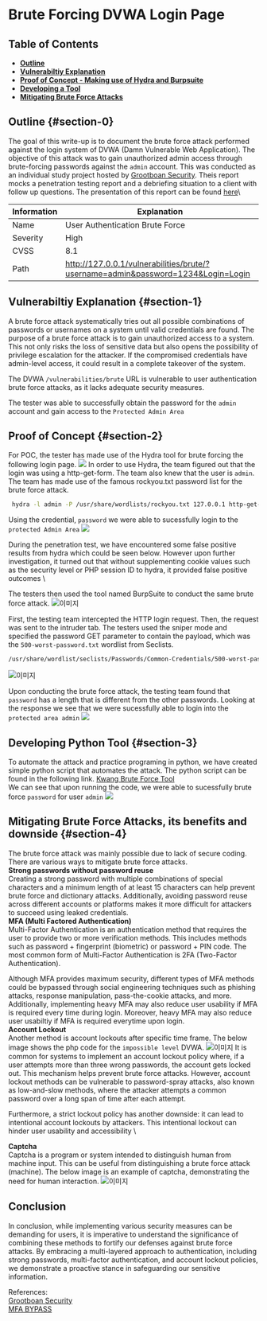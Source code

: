 
# Brute Forcing DVWA Login Page

## Table of Contents
- [**Outline**](#section-0)
- [**Vulnerabiltiy Explanation**](#section-1)
- [ **Proof of Concept - Making use of Hydra and Burpsuite**](#section-2)
- [**Developing a Tool**](#section-3)
- [**Mitigating Brute Force Attacks**](#section-4)

## Outline {#section-0}
The goal of this write-up is to document the brute force attack performed against the login system of DVWA (Damn Vulnerable Web Application). The objective of this attack was to gain unauthorized admin access through brute-forcing passwords against the `admin` account. This was conducted as an individual study project hosted by [Grootboan Security](https://security.grootboan.com/). Theis report mocks a penetration testing report and a debriefing situation to a client with follow up questions. The presentation of this report can be found [here](https://www.youtube.com/watch?v=0M4EVeeYDCs)\


| Information | Explanation                                                                      |
|-------------|----------------------------------------------------------------------------------|
| Name        | User Authentication Brute Force                                                  |
| Severity    | High                                                                             |
| CVSS        | 8.1                                                                              |
| Path        | http://127.0.0.1/vulnerabilities/brute/?username=admin&password=1234&Login=Login |

## Vulnerabiltiy Explanation {#section-1}
A brute force attack systematically tries out all possible combinations of passwords or usernames on a system until valid credentials are found. The purpose of a brute force attack is to gain unauthorized access to a system. This not only risks the loss of sensitive data but also opens the possibility of privilege escalation for the attacker. If the compromised credentials have admin-level access, it could result in a complete takeover of the system. 

The DVWA `/vulnerabilities/brute` URL is vulnerable to user authentication brute force attacks, as it lacks adequate security measures.

The tester was able to successfully obtain the password for the `admin` account and gain access to the `Protected Admin Area` 

## Proof of Concept {#section-2}
For POC, the tester has made use of the Hydra tool for brute forcing the following login page.
![](/assets/hydra.gif)
In order to use Hydra, the team figured out that the login was using a http-get-form. The team also knew that the user is `admin`. The team has made use of the famous rockyou.txt password list for the brute force attack. 
```bash
 hydra -l admin -P /usr/share/wordlists/rockyou.txt 127.0.0.1 http-get-form '/vulnerabilities/brute/:username=^USER^&password=^PASS^&Login=Login:H=Cookie\:PHPSESSID=9sosvqo963thpd5jqf9mum3f41; security=low:F=Username and/or password incorrect'
``` 

Using the credential, `password` we were able to sucessfully login to the `protected Admin Area`
![](/assets/success.gif)

During the penetration test, we have encountered some false positive results from hydra which could be seen below. However upon further investigation, it turned out that without supplementing cookie values such as the security level or PHP session ID to hydra, it provided false positive outcomes \

The testers then used the tool named BurpSuite to conduct the same brute force attack.
![이미지](/assets/burp.png)

First, the testing team intercepted the HTTP login request. Then, the request was sent to the intruder tab. The testers used the sniper mode and specified the password GET parameter to contain the payload, which was the `500-worst-password.txt` wordlist from Seclists.
```bash
/usr/share/wordlist/seclists/Passwords/Common-Credentials/500-worst-password.txt
```
![이미지](/assets/payload.png)

Upon conducting the brute force attack, the testing team found that `password` has a length that is different from the other passwords. Looking at the response we see that we were sucessfully able to login  into the `protected area admin` 
![](/assets/burpresult.gif)
## Developing Python Tool {#section-3}
To automate the attack and practice programing in python, we have created simple python script that automates the attack.
The python script can be found in the following link.
[Kwang Brute Force Tool](https://github.com/Kwangyun/Web-Automation-Tools) \
We can see that upon running the code, we were able to sucessfully brute force `password` for user `admin`
![](/assets/Test.gif)

## Mitigating Brute Force Attacks, its benefits and downside {#section-4}
The brute force attack was mainly possible due to lack of secure coding. 
There are various ways to mitigate brute force attacks. \
**Strong passwords without password reuse**\
Creating a strong password with multiple combinations of special characters and a minimum length of at least 15 characters can help prevent brute force and dictionary attacks. Additionally, avoiding password reuse across different accounts or platforms makes it more difficult for attackers to succeed using leaked credentials.<br>
**MFA (Multi Factored Authentication)**\
Multi-Factor Authentication is an authentication method that requires the user to provide two or more verification methods. This includes methods such as password + fingerprint (biometric) or password + PIN code. The most common form of Multi-Factor Authentication is 2FA (Two-Factor Authentication).   

Although MFA provides maximum security, different types of MFA methods could be bypassed through social engineering techniques such as phishing attacks, response manipulation, pass-the-cookie attacks, and more. Additionally, implementing heavy MFA may also reduce user usability if MFA is required every time during login. Moreover, heavy MFA may also reduce user usabiltiy if MFA is required everytime upon login. \
**Account Lockout**\
Another method is account lockouts after specific time frame. The below image shows the php code for the `impossible level` DVWA.
![이미지](/assets/lockout.png)
It is common for systems to implement an account lockout policy where, if a user attempts more than three wrong passwords, the account gets locked out. This mechanism helps prevent brute force attacks. However, account lockout methods can be vulnerable to password-spray attacks, also known as low-and-slow methods, where the attacker attempts a common password over a long span of time after each attempt. 

Furthermore, a strict lockout policy has another downside: it can lead to intentional account lockouts by attackers. This intentional lockout can hinder user usability and accessibility \

**Captcha**\
Captcha is a program or system intended to distinguish human from machine input. This can be useful from distinguishing a brute force attack (machine). The below image is an example of captcha, demonstrating the need for human interaction. 
![이미지](/assets/captcha.png)

## Conclusion
In conclusion, while implementing various security measures can be demanding for users, it is imperative to understand the significance of combining these methods to fortify our defenses against brute force attacks. By embracing a multi-layered approach to authentication, including strong passwords, multi-factor authentication, and account lockout policies, we demonstrate a proactive stance in safeguarding our sensitive information. 

References: \
[Grootboan Security](https://security.grootboan.com/follow-along/undefined/0-dvwa/reference-writeup)\
[MFA BYPASS](https://socradar.io/mfa-bypass-techniques-how-does-it-work/)
